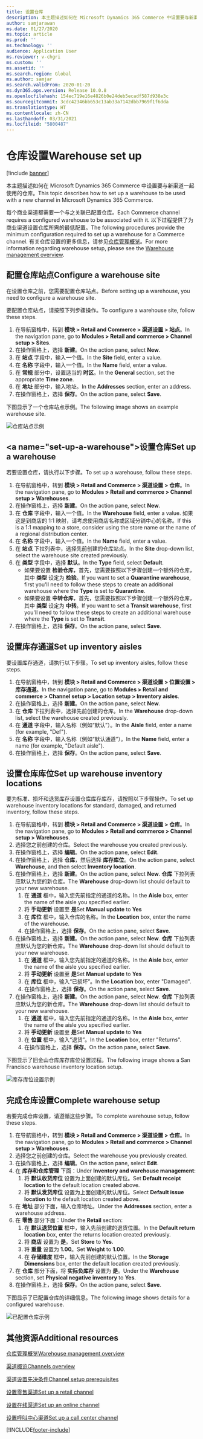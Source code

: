 ```yaml
---
title: 设置仓库
description: 本主题描述如何在 Microsoft Dynamics 365 Commerce 中设置要与新渠道一起使用的仓库。
author: samjarawan
ms.date: 01/27/2020
ms.topic: article
ms.prod: ''
ms.technology: ''
audience: Application User
ms.reviewer: v-chgri
ms.custom: ''
ms.assetid: ''
ms.search.region: Global
ms.author: samjar
ms.search.validFrom: 2020-01-20
ms.dyn365.ops.version: Release 10.0.8
ms.openlocfilehash: 154ec719e16e4826b0e24deb5ecadf587d938e3c
ms.sourcegitcommit: 3cdc42346bb653c13ab33a7142dbb7969f1f6dda
ms.translationtype: HT
ms.contentlocale: zh-CN
ms.lasthandoff: 03/31/2021
ms.locfileid: "5800487"
---
```

# <a name="warehouse-set-up"></a><span data-ttu-id="ed14c-103">仓库设置</span><span class="sxs-lookup"><span data-stu-id="ed14c-103">Warehouse set up</span></span>

[!include [banner](includes/banner.md)]

<span data-ttu-id="ed14c-104">本主题描述如何在 Microsoft Dynamics 365 Commerce 中设置要与新渠道一起使用的仓库。</span><span class="sxs-lookup"><span data-stu-id="ed14c-104">This topic describes how to set up a warehouse to be used with a new channel in Microsoft Dynamics 365 Commerce.</span></span>

<span data-ttu-id="ed14c-105">每个商业渠道都需要一个与之关联已配置仓库。</span><span class="sxs-lookup"><span data-stu-id="ed14c-105">Each Commerce channel requires a configured warehouse to be associated with it.</span></span> <span data-ttu-id="ed14c-106">以下过程提供了为商业渠道设置仓库所需的最低配置。</span><span class="sxs-lookup"><span data-stu-id="ed14c-106">The following procedures provide the minimum configuration required to set up a warehouse for a Commerce channel.</span></span> <span data-ttu-id="ed14c-107">有关仓库设置的更多信息，请参见[仓库管理概览](../supply-chain/warehousing/warehouse-management-overview.md?toc=/dynamics365/commerce/toc.json)。</span><span class="sxs-lookup"><span data-stu-id="ed14c-107">For more information regarding warehouse setup, please see the [Warehouse management overview](../supply-chain/warehousing/warehouse-management-overview.md?toc=/dynamics365/commerce/toc.json).</span></span>

## <a name="configure-a-warehouse-site"></a><span data-ttu-id="ed14c-108">配置仓库站点</span><span class="sxs-lookup"><span data-stu-id="ed14c-108">Configure a warehouse site</span></span>

<span data-ttu-id="ed14c-109">在设置仓库之前，您需要配置仓库站点。</span><span class="sxs-lookup"><span data-stu-id="ed14c-109">Before setting up a warehouse, you need to configure a warehouse site.</span></span>

<span data-ttu-id="ed14c-110">要配置仓库站点，请按照下列步骤操作。</span><span class="sxs-lookup"><span data-stu-id="ed14c-110">To configure a warehouse site, follow these steps.</span></span>

1. <span data-ttu-id="ed14c-111">在导航窗格中，转到 **模块 \> Retail and Commerce \> 渠道设置 \> 站点**。</span><span class="sxs-lookup"><span data-stu-id="ed14c-111">In the navigation pane, go to **Modules \> Retail and commerce \> Channel setup \> Sites**.</span></span>
1. <span data-ttu-id="ed14c-112">在操作窗格上，选择 **新建**。</span><span class="sxs-lookup"><span data-stu-id="ed14c-112">On the action pane, select **New**.</span></span>
1. <span data-ttu-id="ed14c-113">在 **站点** 字段中，输入一个值。</span><span class="sxs-lookup"><span data-stu-id="ed14c-113">In the **Site** field, enter a value.</span></span>
1. <span data-ttu-id="ed14c-114">在 **名称** 字段中，输入一个值。</span><span class="sxs-lookup"><span data-stu-id="ed14c-114">In the **Name** field, enter a value.</span></span>
1. <span data-ttu-id="ed14c-115">在 **常规** 部分中，设置适当的 **时区**。</span><span class="sxs-lookup"><span data-stu-id="ed14c-115">In the **General** section, set the appropriate **Time zone**.</span></span>
1. <span data-ttu-id="ed14c-116">在 **地址** 部分中，输入地址。</span><span class="sxs-lookup"><span data-stu-id="ed14c-116">In the **Addresses** section, enter an address.</span></span>
1. <span data-ttu-id="ed14c-117">在操作窗格上，选择 **保存**。</span><span class="sxs-lookup"><span data-stu-id="ed14c-117">On the action pane, select **Save**.</span></span>

<span data-ttu-id="ed14c-118">下图显示了一个仓库站点示例。</span><span class="sxs-lookup"><span data-stu-id="ed14c-118">The following image shows an example warehouse site.</span></span>

![仓库站点示例](media/warehouse-site.png)

## <a name="set-up-a-warehouse&quot;></a><span data-ttu-id=&quot;ed14c-120&quot;>设置仓库</span><span class=&quot;sxs-lookup&quot;><span data-stu-id=&quot;ed14c-120&quot;>Set up a warehouse</span></span>

<span data-ttu-id=&quot;ed14c-121&quot;>若要设置仓库，请执行以下步骤。</span><span class=&quot;sxs-lookup&quot;><span data-stu-id=&quot;ed14c-121&quot;>To set up a warehouse, follow these steps.</span></span>

1. <span data-ttu-id=&quot;ed14c-122&quot;>在导航窗格中，转到 **模块 \> Retail and Commerce \> 渠道设置 \> 仓库**。</span><span class=&quot;sxs-lookup&quot;><span data-stu-id=&quot;ed14c-122&quot;>In the navigation pane, go to **Modules \> Retail and commerce \> Channel setup \> Warehouses**.</span></span>
1. <span data-ttu-id=&quot;ed14c-123&quot;>在操作窗格上，选择 **新建**。</span><span class=&quot;sxs-lookup&quot;><span data-stu-id=&quot;ed14c-123&quot;>On the action pane, select **New**.</span></span>
1. <span data-ttu-id=&quot;ed14c-124&quot;>在 **仓库** 字段中，输入一个值。</span><span class=&quot;sxs-lookup&quot;><span data-stu-id=&quot;ed14c-124&quot;>In the **Warehouse** field, enter a value.</span></span>  <span data-ttu-id=&quot;ed14c-125&quot;>如果这是到商店的 1:1 映射，请考虑使用商店名称或区域分销中心的名称。</span><span class=&quot;sxs-lookup&quot;><span data-stu-id=&quot;ed14c-125&quot;>If this is a 1:1 mapping to a store, consider using the store name or the name of a regional distribution center.</span></span>
1. <span data-ttu-id=&quot;ed14c-126&quot;>在 **名称** 字段中，输入一个值。</span><span class=&quot;sxs-lookup&quot;><span data-stu-id=&quot;ed14c-126&quot;>In the **Name** field, enter a value.</span></span>
1. <span data-ttu-id=&quot;ed14c-127&quot;>在 **站点** 下拉列表中，选择先前创建的仓库站点。</span><span class=&quot;sxs-lookup&quot;><span data-stu-id=&quot;ed14c-127&quot;>In the **Site** drop-down list, select the warehouse site created previously.</span></span>
1. <span data-ttu-id=&quot;ed14c-128&quot;>在 **类型** 字段中，选择 **默认**。</span><span class=&quot;sxs-lookup&quot;><span data-stu-id=&quot;ed14c-128&quot;>In the **Type** field, select **Default**.</span></span>
    - <span data-ttu-id=&quot;ed14c-129&quot;>如果要设置 **检验仓库**，首先，您需要按照以下步骤创建一个额外的仓库，其中 **类型** 设定为 **检验**。</span><span class=&quot;sxs-lookup&quot;><span data-stu-id=&quot;ed14c-129&quot;>If you want to set a **Quarantine warehouse**, first you'll need to follow these steps to create an additional warehouse where the **Type** is set to **Quarantine**.</span></span>
    - <span data-ttu-id=&quot;ed14c-130&quot;>如果要设置 **中转仓库**，首先，您需要按照以下步骤创建一个额外的仓库，其中 **类型** 设定为 **中转**。</span><span class=&quot;sxs-lookup&quot;><span data-stu-id=&quot;ed14c-130&quot;>If you want to set a **Transit warehouse**, first you'll need to follow these steps to create an additional warehouse where the **Type** is set to **Transit**.</span></span>
1. <span data-ttu-id=&quot;ed14c-131&quot;>在操作窗格上，选择 **保存**。</span><span class=&quot;sxs-lookup&quot;><span data-stu-id=&quot;ed14c-131&quot;>On the action pane, select **Save**.</span></span>

## <a name=&quot;set-up-inventory-aisles&quot;></a><span data-ttu-id=&quot;ed14c-132&quot;>设置库存通道</span><span class=&quot;sxs-lookup&quot;><span data-stu-id=&quot;ed14c-132&quot;>Set up inventory aisles</span></span>

<span data-ttu-id=&quot;ed14c-133&quot;>要设置库存通道，请执行以下步骤。</span><span class=&quot;sxs-lookup&quot;><span data-stu-id=&quot;ed14c-133&quot;>To set up inventory aisles, follow these steps.</span></span>

1. <span data-ttu-id=&quot;ed14c-134&quot;>在导航窗格中，转到 **模块 \> Retail and Commerce \> 渠道设置 \> 位置设置 \> 库存通道**。</span><span class=&quot;sxs-lookup&quot;><span data-stu-id=&quot;ed14c-134&quot;>In the navigation pane, go to **Modules \> Retail and commerce \> Channel setup \> Location setup \> Inventory aisles**.</span></span>
1. <span data-ttu-id=&quot;ed14c-135&quot;>在操作窗格上，选择 **新建**。</span><span class=&quot;sxs-lookup&quot;><span data-stu-id=&quot;ed14c-135&quot;>On the action pane, select **New**.</span></span>
1. <span data-ttu-id=&quot;ed14c-136&quot;>在 **仓库** 下拉列表中，选择先前创建的仓库。</span><span class=&quot;sxs-lookup&quot;><span data-stu-id=&quot;ed14c-136&quot;>In the **Warehouse** drop-down list, select the warehouse created previously.</span></span>
1. <span data-ttu-id=&quot;ed14c-137&quot;>在 **通道** 字段中，输入名称（例如“默认”）。</span><span class=&quot;sxs-lookup&quot;><span data-stu-id=&quot;ed14c-137&quot;>In the **Aisle** field, enter a name (for example, &quot;Def").</span></span>
1. <span data-ttu-id="ed14c-138">在 **名称** 字段中，输入名称（例如“默认通道”）。</span><span class="sxs-lookup"><span data-stu-id="ed14c-138">In the **Name** field, enter a name (for example, "Default aisle").</span></span>
1. <span data-ttu-id="ed14c-139">在操作窗格上，选择 **保存**。</span><span class="sxs-lookup"><span data-stu-id="ed14c-139">On the action pane, select **Save**.</span></span>

## <a name="set-up-warehouse-inventory-locations"></a><span data-ttu-id="ed14c-140">设置仓库库位</span><span class="sxs-lookup"><span data-stu-id="ed14c-140">Set up warehouse inventory locations</span></span>

<span data-ttu-id="ed14c-141">要为标准、损坏和退货库存设置仓库库存库存，请按照以下步骤操作。</span><span class="sxs-lookup"><span data-stu-id="ed14c-141">To set up warehouse inventory locations for standard, damaged, and returned inventory, follow these steps.</span></span>

1. <span data-ttu-id="ed14c-142">在导航窗格中，转到 **模块 \> Retail and Commerce \> 渠道设置 \> 仓库**。</span><span class="sxs-lookup"><span data-stu-id="ed14c-142">In the navigation pane, go to **Modules \> Retail and commerce \> Channel setup \> Warehouses**.</span></span>
1. <span data-ttu-id="ed14c-143">选择您之前创建的仓库。</span><span class="sxs-lookup"><span data-stu-id="ed14c-143">Select the warehouse you created previously.</span></span>
1. <span data-ttu-id="ed14c-144">在操作窗格上，选择 **编辑**。</span><span class="sxs-lookup"><span data-stu-id="ed14c-144">On the action pane, select **Edit**.</span></span>
1. <span data-ttu-id="ed14c-145">在操作窗格上，选择 **仓库**，然后选择 **库存库位**。</span><span class="sxs-lookup"><span data-stu-id="ed14c-145">On the action pane, select **Warehouse**, and then select **Inventory location**.</span></span>
1. <span data-ttu-id="ed14c-146">在操作窗格上，选择 **新建**。</span><span class="sxs-lookup"><span data-stu-id="ed14c-146">On the action pane, select **New**.</span></span> <span data-ttu-id="ed14c-147">**仓库** 下拉列表应默认为您的新仓库。</span><span class="sxs-lookup"><span data-stu-id="ed14c-147">The **Warehouse** drop-down list should default to your new warehouse.</span></span>
    1. <span data-ttu-id="ed14c-148">在 **通道** 框中，输入您先前指定的通道的名称。</span><span class="sxs-lookup"><span data-stu-id="ed14c-148">In the **Aisle** box, enter the name of the aisle you specified earlier.</span></span> 
    1. <span data-ttu-id="ed14c-149">将 **手动更新** 设置至 **是**</span><span class="sxs-lookup"><span data-stu-id="ed14c-149">Set **Manual update** to **Yes**</span></span>
    1. <span data-ttu-id="ed14c-150">在 **库位** 框中，输入仓库的名称。</span><span class="sxs-lookup"><span data-stu-id="ed14c-150">In the **Location** box, enter the name of the warehouse.</span></span>
    1. <span data-ttu-id="ed14c-151">在操作窗格上，选择 **保存**。</span><span class="sxs-lookup"><span data-stu-id="ed14c-151">On the action pane, select **Save**.</span></span>
 1. <span data-ttu-id="ed14c-152">在操作窗格上，选择 **新建**。</span><span class="sxs-lookup"><span data-stu-id="ed14c-152">On the action pane, select **New**.</span></span>  <span data-ttu-id="ed14c-153">**仓库** 下拉列表应默认为您的新仓库。</span><span class="sxs-lookup"><span data-stu-id="ed14c-153">The **Warehouse** drop-down list should default to your new warehouse.</span></span>
    1. <span data-ttu-id="ed14c-154">在 **通道** 框中，输入您先前指定的通道的名称。</span><span class="sxs-lookup"><span data-stu-id="ed14c-154">In the **Aisle** box, enter the name of the aisle you specified earlier.</span></span>  
    1. <span data-ttu-id="ed14c-155">将 **手动更新** 设置至 **是**</span><span class="sxs-lookup"><span data-stu-id="ed14c-155">Set **Manual update** to **Yes**</span></span>
    1. <span data-ttu-id="ed14c-156">在 **库位** 框中，输入“已损坏”。</span><span class="sxs-lookup"><span data-stu-id="ed14c-156">In the **Location** box, enter "Damaged".</span></span>
    1. <span data-ttu-id="ed14c-157">在操作窗格上，选择 **保存**。</span><span class="sxs-lookup"><span data-stu-id="ed14c-157">On the action pane, select **Save**.</span></span>
 1. <span data-ttu-id="ed14c-158">在操作窗格上，选择 **新建**。</span><span class="sxs-lookup"><span data-stu-id="ed14c-158">On the action pane, select **New**.</span></span>  <span data-ttu-id="ed14c-159">**仓库** 下拉列表应默认为您的新仓库。</span><span class="sxs-lookup"><span data-stu-id="ed14c-159">The **Warehouse** drop-down list should default to your new warehouse.</span></span>
    1. <span data-ttu-id="ed14c-160">在 **通道** 框中，输入您先前指定的通道的名称。</span><span class="sxs-lookup"><span data-stu-id="ed14c-160">In the **Aisle** box, enter the name of the aisle you specified earlier.</span></span> 
    1. <span data-ttu-id="ed14c-161">将 **手动更新** 设置至 **是**</span><span class="sxs-lookup"><span data-stu-id="ed14c-161">Set **Manual update** to **Yes**</span></span>
    1. <span data-ttu-id="ed14c-162">在 **位置** 框中，输入“退货”。</span><span class="sxs-lookup"><span data-stu-id="ed14c-162">In the **Location** box, enter "Returns".</span></span>
    1. <span data-ttu-id="ed14c-163">在操作窗格上，选择 **保存**。</span><span class="sxs-lookup"><span data-stu-id="ed14c-163">On the action pane, select **Save**.</span></span>
    
<span data-ttu-id="ed14c-164">下图显示了旧金山仓库库存库位设置过程。</span><span class="sxs-lookup"><span data-stu-id="ed14c-164">The following image shows a San Francisco warehouse inventory location setup.</span></span>

![库存库位设置示例](media/warehouse-inventory-locations.png)
    
## <a name="complete-warehouse-setup"></a><span data-ttu-id="ed14c-166">完成仓库设置</span><span class="sxs-lookup"><span data-stu-id="ed14c-166">Complete warehouse setup</span></span>

<span data-ttu-id="ed14c-167">若要完成仓库设置，请遵循这些步骤。</span><span class="sxs-lookup"><span data-stu-id="ed14c-167">To complete warehouse setup, follow these steps.</span></span>

1. <span data-ttu-id="ed14c-168">在导航窗格中，转到 **模块 \> Retail and Commerce \> 渠道设置 \> 仓库**。</span><span class="sxs-lookup"><span data-stu-id="ed14c-168">In the navigation pane, go to **Modules \> Retail and commerce \> Channel setup \> Warehouses**.</span></span>
1. <span data-ttu-id="ed14c-169">选择您之前创建的仓库。</span><span class="sxs-lookup"><span data-stu-id="ed14c-169">Select the warehouse you previously created.</span></span>
1. <span data-ttu-id="ed14c-170">在操作窗格上，选择 **编辑**。</span><span class="sxs-lookup"><span data-stu-id="ed14c-170">On the action pane, select **Edit**.</span></span>
1. <span data-ttu-id="ed14c-171">在 **库存和仓库管理** 下面：</span><span class="sxs-lookup"><span data-stu-id="ed14c-171">Under **Inventory and warehouse management**:</span></span>
    1. <span data-ttu-id="ed14c-172">将 **默认收货库位** 设置为上面创建的默认库位。</span><span class="sxs-lookup"><span data-stu-id="ed14c-172">Set **Default receipt location** to the default location created above.</span></span>
    1. <span data-ttu-id="ed14c-173">将 **默认发货库位** 设置为上面创建的默认库位。</span><span class="sxs-lookup"><span data-stu-id="ed14c-173">Select **Default issue location** to the default location created above.</span></span>
1. <span data-ttu-id="ed14c-174">在 **地址** 部分下面，输入仓库地址。</span><span class="sxs-lookup"><span data-stu-id="ed14c-174">Under the **Addresses** section, enter a warehouse address.</span></span>
1. <span data-ttu-id="ed14c-175">在 **零售** 部分下面：</span><span class="sxs-lookup"><span data-stu-id="ed14c-175">Under the **Retail** section:</span></span> 
    1. <span data-ttu-id="ed14c-176">在 **默认退货位置** 框中，输入先前创建的退货位置。</span><span class="sxs-lookup"><span data-stu-id="ed14c-176">In the **Default return location** box, enter the returns location created previously.</span></span>
    1. <span data-ttu-id="ed14c-177">将 **商店** 设置为 **是**。</span><span class="sxs-lookup"><span data-stu-id="ed14c-177">Set **Store** to **Yes**.</span></span>
    1. <span data-ttu-id="ed14c-178">将 **重量** 设置为 **1.00**。</span><span class="sxs-lookup"><span data-stu-id="ed14c-178">Set **Weight** to **1.00**.</span></span> 
    1. <span data-ttu-id="ed14c-179">在 **存储维度** 框中，输入先前创建的默认位置。</span><span class="sxs-lookup"><span data-stu-id="ed14c-179">In the **Storage Dimensions** box, enter the default location created previously.</span></span>
1. <span data-ttu-id="ed14c-180">在 **仓库** 部分下面，将 **实际负库存** 设置为 **是**。</span><span class="sxs-lookup"><span data-stu-id="ed14c-180">Under the **Warehouse** section, set **Physical negative inventory** to **Yes**.</span></span>
1. <span data-ttu-id="ed14c-181">在操作窗格上，选择 **保存**。</span><span class="sxs-lookup"><span data-stu-id="ed14c-181">On the action pane, select **Save**.</span></span>

<span data-ttu-id="ed14c-182">下图显示了已配置仓库的详细信息。</span><span class="sxs-lookup"><span data-stu-id="ed14c-182">The following image shows details for a configured warehouse.</span></span>

![已配置仓库示例](media/warehouse-sample.png)

## <a name="additional-resources"></a><span data-ttu-id="ed14c-184">其他资源</span><span class="sxs-lookup"><span data-stu-id="ed14c-184">Additional resources</span></span>

[<span data-ttu-id="ed14c-185">仓库管理概览</span><span class="sxs-lookup"><span data-stu-id="ed14c-185">Warehouse management overview</span></span>](../supply-chain/warehousing/warehouse-management-overview.md?toc=/dynamics365/commerce/toc.json)

[<span data-ttu-id="ed14c-186">渠道概览</span><span class="sxs-lookup"><span data-stu-id="ed14c-186">Channels overview</span></span>](channels-overview.md)

[<span data-ttu-id="ed14c-187">渠道设置先决条件</span><span class="sxs-lookup"><span data-stu-id="ed14c-187">Channel setup prerequisites</span></span>](channels-prerequisites.md)

[<span data-ttu-id="ed14c-188">设置零售渠道</span><span class="sxs-lookup"><span data-stu-id="ed14c-188">Set up a retail channel</span></span>](channel-setup-retail.md)
    
[<span data-ttu-id="ed14c-189">设置在线渠道</span><span class="sxs-lookup"><span data-stu-id="ed14c-189">Set up an online channel</span></span>](channel-setup-online.md)

[<span data-ttu-id="ed14c-190">设置呼叫中心渠道</span><span class="sxs-lookup"><span data-stu-id="ed14c-190">Set up a call center channel</span></span>](channel-setup-callcenter.md)







[!INCLUDE[footer-include](../includes/footer-banner.md)]
